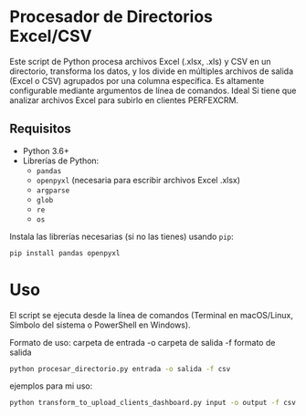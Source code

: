 # Procesador de Directorios Excel/CSV

Este script de Python procesa archivos Excel (.xlsx, .xls) y CSV en un directorio, transforma los datos, y los divide en múltiples archivos de salida (Excel o CSV) agrupados por una columna específica.  Es altamente configurable mediante argumentos de línea de comandos. Ideal Si tiene que analizar archivos Excel para subirlo en clientes PERFEXCRM. 

## Requisitos

*   Python 3.6+
*   Librerías de Python:
    *   `pandas`
    *   `openpyxl` (necesaria para escribir archivos Excel .xlsx)
    *   `argparse`
    *   `glob`
    *   `re`
    * `os`

Instala las librerías necesarias (si no las tienes) usando `pip`:

```bash
pip install pandas openpyxl
```


# Uso

El script se ejecuta desde la línea de comandos (Terminal en macOS/Linux, Símbolo del sistema o PowerShell en Windows).

Formato de uso: carpeta de entrada -o carpeta de salida -f formato de salida 

```bash
python procesar_directorio.py entrada -o salida -f csv
```

ejemplos para mi uso:

```bash
python transform_to_upload_clients_dashboard.py input -o output -f csv
```